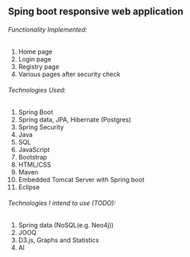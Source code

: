 ## Sping boot responsive web application

###### Functionality Implemented:
<ol>
	<li>Home page</li>
	<li>Login page</li>
	<li>Registry page</li>
	<li>Various pages after security check</li>
</ol>

###### Technologies Used:
 <ol>
	<li>Spring Boot</li>
	<li>Spring data, JPA, Hibernate (Postgres)</li>
	<li>Spring Security</li>
	<li>Java</li>
	<li>SQL</li>
	<li>JavaScript</li>
	<li>Bootstrap</li>
	<li>HTML/CSS</li>
	<li>Maven</li>
	<li>Embedded Tomcat Server with Spring boot</li>
	<li>Eclipse</li>
</ol>

###### Technologies I intend to use (TODO): 
<ol>
	<li>Spring data (NoSQL(e.g. Neo4j))</li>
	<li>JOOQ</li>
	<li>D3.js, Graphs and Statistics</li>
	<li>AI</li>
</ol>
	
